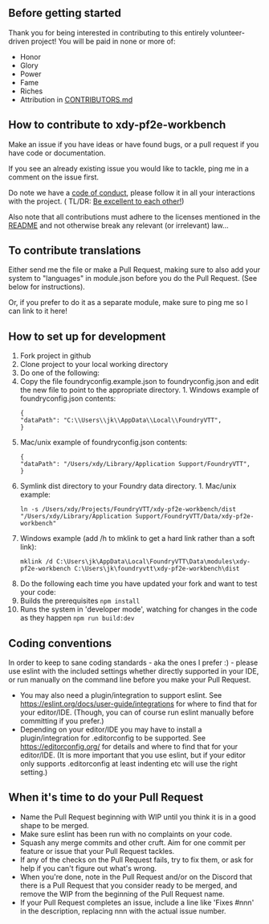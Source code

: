## Before getting started

Thank you for being interested in contributing to this entirely volunteer-driven project!
You will be paid in none or more of:

* Honor
* Glory
* Power
* Fame
* Riches
* Attribution in [CONTRIBUTORS.md](CONTRIBUTORS.md)

## How to contribute to xdy-pf2e-workbench

Make an issue if you have ideas or have found bugs, or a pull request if you have code or documentation.

If you see an already existing issue you would like to tackle, ping me in a comment on the issue first.

Do note we have a [code of conduct](CODE_OF_CONDUCT.md), please follow it in all your interactions with the project. (
TL/DR: [Be excellent to each other!](https://www.youtube.com/watch?v=rph_1DODXDU))

Also note that all contributions must adhere to the licenses mentioned in the [README](README.md) and not otherwise
break any relevant (or irrelevant) law...

## To contribute translations

Either send me the file or make a Pull Request, making sure to also add your system to "languages" in module.json before
you do the Pull Request. (See below for instructions).

Or, if you prefer to do it as a separate module, make sure to ping me so I can link to it here!

## How to set up for development

1. Fork project in github
1. Clone project to your local working directory
1. Do one of the following:
1. Copy the file foundryconfig.example.json to foundryconfig.json and edit the new file to point to the appropriate
   directory. 1. Windows example of foundryconfig.json contents:
    ```
    {
    "dataPath": "C:\\Users\\jk\\AppData\\Local\\FoundryVTT",
    }
   ```
  1. Mac/unix example of foundryconfig.json contents:
      ```
      {
      "dataPath": "/Users/xdy/Library/Application Support/FoundryVTT",
      }
      ```
1. Symlink dist directory to your Foundry data directory. 1. Mac/unix example:
    ```
    ln -s /Users/xdy/Projects/FoundryVTT/xdy-pf2e-workbench/dist "/Users/xdy/Library/Application Support/FoundryVTT/Data/xdy-pf2e-workbench"
    ```
  1. Windows example (add /h to mklink to get a hard link rather than a soft link):
      ```
      mklink /d C:\Users\jk\AppData\Local\FoundryVTT\Data\modules\xdy-pf2e-workbench C:\Users\jk\foundryvtt\xdy-pf2e-workbench\dist
      ```
1. Do the following each time you have updated your fork and want to test your code:
1. Builds the prerequisites
   `npm install`
1. Runs the system in 'developer mode', watching for changes in the code as they happen
   `npm run build:dev`

## Coding conventions

In order to keep to sane coding standards - aka the ones I prefer :) - please use eslint with the included settings
whether directly supported in your IDE, or run manually on the command line before you make your Pull Request.

* You may also need a plugin/integration to support eslint. See https://eslint.org/docs/user-guide/integrations for
  where to find that for your editor/IDE. (Though, you can of course run eslint manually before committing if you
  prefer.)
* Depending on your editor/IDE you may have to install a plugin/integration for .editorconfig to be supported.
  See https://editorconfig.org/ for details and where to find that for your editor/IDE. (It is more important that you
  use eslint, but if your editor only supports .editorconfig at least indenting etc will use the right setting.)

## When it's time to do your Pull Request

* Name the Pull Request beginning with WIP until you think it is in a good shape to be merged.
* Make sure eslint has been run with no complaints on your code.
* Squash any merge commits and other cruft. Aim for one commit per feature or issue that your Pull Request tackles.
* If any of the checks on the Pull Request fails, try to fix them, or ask for help if you can't figure out what's wrong.
* When you're done, note in the Pull Request and/or on the Discord that there is a Pull Request that you consider ready
  to be merged, and remove the WIP from the beginning of the Pull Request name.
* If your Pull Request completes an issue, include a line like 'Fixes #nnn' in the description, replacing nnn with the
  actual issue number.
